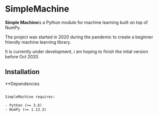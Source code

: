 # SimpleMachine 

**Simple Machine**is a Python module for machine learning built on top of
NumPy.

The project was started in 2020 during the pandemic to create a beginner friendly machine learning library.

It is currently under development, i am hoping to finish the intial version before Oct 2020.

Installation
------------

**Dependencies
~~~~~~~~~~~~

SimpleMachine requires:

- Python (>= 3.6)
- NumPy (>= 1.13.3)
